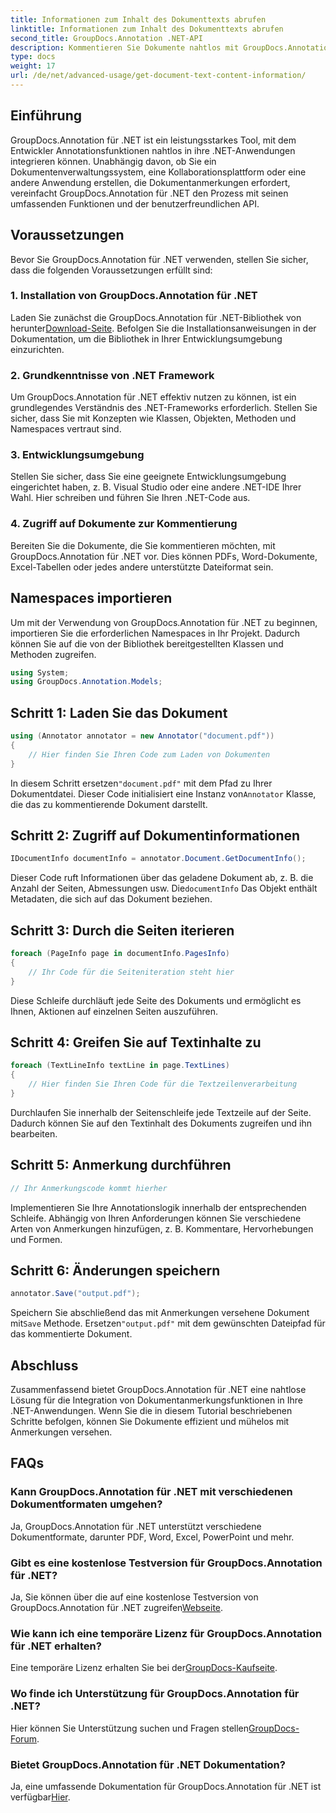 ```yaml
---
title: Informationen zum Inhalt des Dokumenttexts abrufen
linktitle: Informationen zum Inhalt des Dokumenttexts abrufen
second_title: GroupDocs.Annotation .NET-API
description: Kommentieren Sie Dokumente nahtlos mit GroupDocs.Annotation für .NET. Integrieren Sie Annotationsfunktionen mühelos in Ihre .NET-Anwendungen.
type: docs
weight: 17
url: /de/net/advanced-usage/get-document-text-content-information/
---
```

## Einführung
GroupDocs.Annotation für .NET ist ein leistungsstarkes Tool, mit dem Entwickler Annotationsfunktionen nahtlos in ihre .NET-Anwendungen integrieren können. Unabhängig davon, ob Sie ein Dokumentenverwaltungssystem, eine Kollaborationsplattform oder eine andere Anwendung erstellen, die Dokumentanmerkungen erfordert, vereinfacht GroupDocs.Annotation für .NET den Prozess mit seinen umfassenden Funktionen und der benutzerfreundlichen API.
## Voraussetzungen
Bevor Sie GroupDocs.Annotation für .NET verwenden, stellen Sie sicher, dass die folgenden Voraussetzungen erfüllt sind:
### 1. Installation von GroupDocs.Annotation für .NET
 Laden Sie zunächst die GroupDocs.Annotation für .NET-Bibliothek von herunter[Download-Seite](https://releases.groupdocs.com/annotation/net/). Befolgen Sie die Installationsanweisungen in der Dokumentation, um die Bibliothek in Ihrer Entwicklungsumgebung einzurichten.
### 2. Grundkenntnisse von .NET Framework
Um GroupDocs.Annotation für .NET effektiv nutzen zu können, ist ein grundlegendes Verständnis des .NET-Frameworks erforderlich. Stellen Sie sicher, dass Sie mit Konzepten wie Klassen, Objekten, Methoden und Namespaces vertraut sind.
### 3. Entwicklungsumgebung
Stellen Sie sicher, dass Sie eine geeignete Entwicklungsumgebung eingerichtet haben, z. B. Visual Studio oder eine andere .NET-IDE Ihrer Wahl. Hier schreiben und führen Sie Ihren .NET-Code aus.
### 4. Zugriff auf Dokumente zur Kommentierung
Bereiten Sie die Dokumente, die Sie kommentieren möchten, mit GroupDocs.Annotation für .NET vor. Dies können PDFs, Word-Dokumente, Excel-Tabellen oder jedes andere unterstützte Dateiformat sein.

## Namespaces importieren
Um mit der Verwendung von GroupDocs.Annotation für .NET zu beginnen, importieren Sie die erforderlichen Namespaces in Ihr Projekt. Dadurch können Sie auf die von der Bibliothek bereitgestellten Klassen und Methoden zugreifen.
```csharp
using System;
using GroupDocs.Annotation.Models;
```
## Schritt 1: Laden Sie das Dokument
```csharp
using (Annotator annotator = new Annotator("document.pdf"))
{
    // Hier finden Sie Ihren Code zum Laden von Dokumenten
}
```
 In diesem Schritt ersetzen`"document.pdf"` mit dem Pfad zu Ihrer Dokumentdatei. Dieser Code initialisiert eine Instanz von`Annotator` Klasse, die das zu kommentierende Dokument darstellt.
## Schritt 2: Zugriff auf Dokumentinformationen
```csharp
IDocumentInfo documentInfo = annotator.Document.GetDocumentInfo();
```
Dieser Code ruft Informationen über das geladene Dokument ab, z. B. die Anzahl der Seiten, Abmessungen usw. Die`documentInfo` Das Objekt enthält Metadaten, die sich auf das Dokument beziehen.
## Schritt 3: Durch die Seiten iterieren
```csharp
foreach (PageInfo page in documentInfo.PagesInfo)
{
    // Ihr Code für die Seiteniteration steht hier
}
```
Diese Schleife durchläuft jede Seite des Dokuments und ermöglicht es Ihnen, Aktionen auf einzelnen Seiten auszuführen.
## Schritt 4: Greifen Sie auf Textinhalte zu
```csharp
foreach (TextLineInfo textLine in page.TextLines)
{
    // Hier finden Sie Ihren Code für die Textzeilenverarbeitung
}
```
Durchlaufen Sie innerhalb der Seitenschleife jede Textzeile auf der Seite. Dadurch können Sie auf den Textinhalt des Dokuments zugreifen und ihn bearbeiten.
## Schritt 5: Anmerkung durchführen
```csharp
// Ihr Anmerkungscode kommt hierher
```
Implementieren Sie Ihre Annotationslogik innerhalb der entsprechenden Schleife. Abhängig von Ihren Anforderungen können Sie verschiedene Arten von Anmerkungen hinzufügen, z. B. Kommentare, Hervorhebungen und Formen.
## Schritt 6: Änderungen speichern
```csharp
annotator.Save("output.pdf");
```
 Speichern Sie abschließend das mit Anmerkungen versehene Dokument mit`Save` Methode. Ersetzen`"output.pdf"` mit dem gewünschten Dateipfad für das kommentierte Dokument.

## Abschluss
Zusammenfassend bietet GroupDocs.Annotation für .NET eine nahtlose Lösung für die Integration von Dokumentanmerkungsfunktionen in Ihre .NET-Anwendungen. Wenn Sie die in diesem Tutorial beschriebenen Schritte befolgen, können Sie Dokumente effizient und mühelos mit Anmerkungen versehen.
## FAQs
### Kann GroupDocs.Annotation für .NET mit verschiedenen Dokumentformaten umgehen?
Ja, GroupDocs.Annotation für .NET unterstützt verschiedene Dokumentformate, darunter PDF, Word, Excel, PowerPoint und mehr.
### Gibt es eine kostenlose Testversion für GroupDocs.Annotation für .NET?
 Ja, Sie können über die auf eine kostenlose Testversion von GroupDocs.Annotation für .NET zugreifen[Webseite](https://releases.groupdocs.com/).
### Wie kann ich eine temporäre Lizenz für GroupDocs.Annotation für .NET erhalten?
 Eine temporäre Lizenz erhalten Sie bei der[GroupDocs-Kaufseite](https://purchase.groupdocs.com/temporary-license/).
### Wo finde ich Unterstützung für GroupDocs.Annotation für .NET?
 Hier können Sie Unterstützung suchen und Fragen stellen[GroupDocs-Forum](https://forum.groupdocs.com/c/annotation/10).
### Bietet GroupDocs.Annotation für .NET Dokumentation?
 Ja, eine umfassende Dokumentation für GroupDocs.Annotation für .NET ist verfügbar[Hier](https://reference.groupdocs.com/annotation/net/).